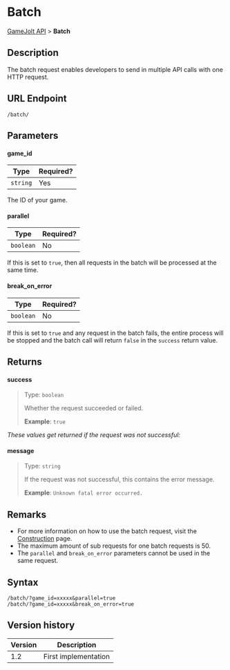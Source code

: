 # Batch

[GameJolt API](../index.md) > __Batch__

## Description

The batch request enables developers to send in multiple API calls with one HTTP request.

## URL Endpoint

```
/batch/
```

## Parameters

#### game_id

Type | Required?
--- | ---
`string` | Yes

The ID of your game.

#### parallel

Type | Required?
--- | ---
`boolean` | No

If this is set to `true`, then all requests in the batch will be processed at the same time.

#### break_on_error

Type | Required?
--- | ---
`boolean` | No

If this is set to `true` and any request in the batch fails, the entire process will be stopped and the batch call will return `false` in the `success` return value.

## Returns

#### success
> Type: `boolean`
>
> Whether the request succeeded or failed.
>
> __Example__: `true`

_These values get returned if the request was not successful:_

#### message
> Type: `string`
>
> If the request was not successful, this contains the error message.
>
> __Example__: `Unknown fatal error occurred.`

## Remarks

- For more information on how to use the batch request, visit the [Construction](../construction.md) page.
- The maximum amount of sub requests for one batch requests is 50.
- The `parallel` and `break_on_error` parameters cannot be used in the same request.

## Syntax

```
/batch/?game_id=xxxxx&parallel=true
/batch/?game_id=xxxxx&break_on_error=true
```

## Version history

Version		 | Description
---			 | ---
1.2			 | First implementation